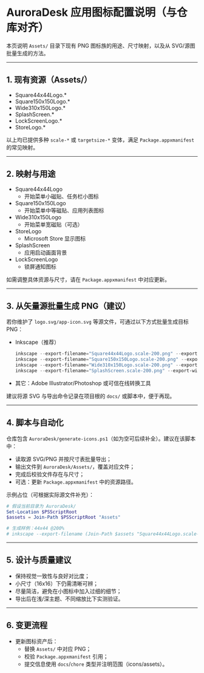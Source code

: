 # AuroraDesk 应用图标配置说明（与仓库对齐）

本页说明 `Assets/` 目录下现有 PNG 图标族的用途、尺寸映射，以及从 SVG/源图批量生成的方法。

---

## 1. 现有资源（Assets/）

- Square44x44Logo.*
- Square150x150Logo.*
- Wide310x150Logo.*
- SplashScreen.*
- LockScreenLogo.*
- StoreLogo.*

以上均已提供多种 `scale-*` 或 `targetsize-*` 变体，满足 `Package.appxmanifest` 的常见映射。

---

## 2. 映射与用途

- Square44x44Logo
  - 开始菜单小磁贴、任务栏小图标
- Square150x150Logo
  - 开始菜单中等磁贴、应用列表图标
- Wide310x150Logo
  - 开始菜单宽磁贴（可选）
- StoreLogo
  - Microsoft Store 显示图标
- SplashScreen
  - 应用启动画面背景
- LockScreenLogo
  - 锁屏通知图标

如需调整具体资源与尺寸，请在 `Package.appxmanifest` 中对应更新。

---

## 3. 从矢量源批量生成 PNG（建议）

若你维护了 `logo.svg/app-icon.svg` 等源文件，可通过以下方式批量生成目标 PNG：

- Inkscape（推荐）
  ```powershell
  inkscape --export-filename="Square44x44Logo.scale-200.png" --export-width=88 --export-height=88 app-icon.svg
  inkscape --export-filename="Square150x150Logo.scale-200.png" --export-width=300 --export-height=300 app-icon.svg
  inkscape --export-filename="Wide310x150Logo.scale-200.png" --export-width=620 --export-height=300 logo-header.svg
  inkscape --export-filename="SplashScreen.scale-200.png" --export-width=1240 --export-height=600 splash.svg
  ```

- 其它：Adobe Illustrator/Photoshop 或可信在线转换工具

建议将源 SVG 与导出命令记录在项目根的 `docs/` 或脚本中，便于再现。

---

## 4. 脚本与自动化

仓库包含 `AuroraDesk/generate-icons.ps1`（如为空可后续补全）。建议在该脚本中：

- 读取源 SVG/PNG 并按尺寸表批量导出；
- 输出文件到 `AuroraDesk/Assets/`，覆盖对应文件；
- 完成后校验文件存在与尺寸；
- 可选：更新 `Package.appxmanifest` 中的资源路径。

示例占位（可根据实际源文件补充）：

```powershell
# 假设当前目录为 AuroraDesk/
Set-Location $PSScriptRoot
$assets = Join-Path $PSScriptRoot "Assets"

# 生成样例：44x44 @200%
# inkscape --export-filename (Join-Path $assets "Square44x44Logo.scale-200.png") --export-width 88 --export-height 88 app-icon.svg
```

---

## 5. 设计与质量建议

- 保持视觉一致性与良好对比度；
- 小尺寸（16x16）下仍需清晰可辨；
- 尽量简洁，避免在小图标中加入过细的细节；
- 导出后在浅/深主题、不同缩放比下实测验证。

---

## 6. 变更流程

- 更新图标资产后：
  - 替换 `Assets/` 中对应 PNG；
  - 校验 `Package.appxmanifest` 引用；
  - 提交信息使用 `docs`/`chore` 类型并注明范围（icons/assets）。

